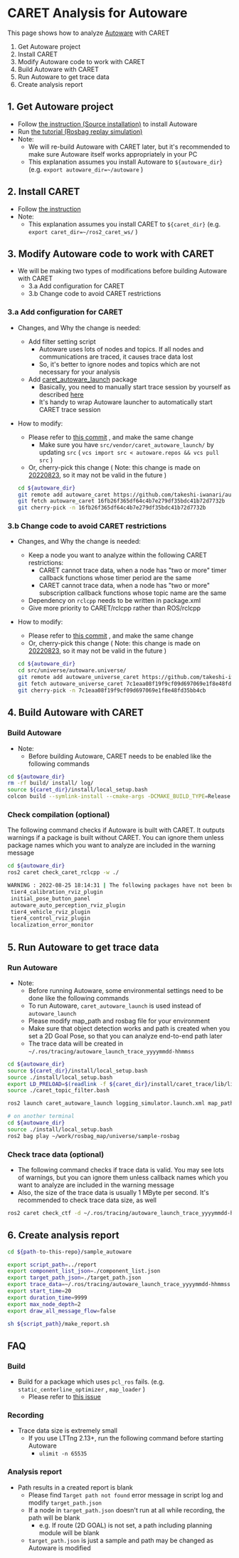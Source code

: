 # CARET Analysis for Autoware

This page shows how to analyze [Autoware](https://github.com/autowarefoundation/autoware) with CARET

1. Get Autoware project
2. Install CARET
3. Modify Autoware code to work with CARET
4. Build Autoware with CARET
5. Run Autoware to get trace data
6. Create analysis report

## 1. Get Autoware project

- Follow [the instruction (Source installation)](https://autowarefoundation.github.io/autoware-documentation/main/installation/autoware/source-installation/) to install Autoware
- Run [the tutorial (Rosbag replay simulation)](https://autowarefoundation.github.io/autoware-documentation/main/tutorials/ad-hoc-simulation/rosbag-replay-simulation/)
- Note:
  - We will re-build Autoware with CARET later, but it's recommended to make sure Autoware itself works appropriately in your PC
  - This explanation assumes you install Autoware to `${autoware_dir}` (e.g. `export autoware_dir=~/autoware` )

## 2. Install CARET

- Follow [the instruction](https://tier4.github.io/CARET_doc/latest/installation/installation/)
- Note:
  - This explanation assumes you install CARET to `${caret_dir}` (e.g. `export caret_dir=~/ros2_caret_ws/` )

## 3. Modify Autoware code to work with CARET

- We will be making two types of modifications before building Autoware with CARET
  - 3.a Add configuration for CARET
  - 3.b Change code to avoid CARET restrictions

### 3.a Add configuration for CARET

- Changes, and Why the change is needed:
  - Add filter setting script
    - Autoware uses lots of nodes and topics. If all nodes and communications are traced, it causes trace data lost
    - So, it's better to ignore nodes and topics which are not necessary for your analysis
  - Add [caret_autoware_launch](https://github.com/tier4/caret_autoware_launch) package
    - Basically, you need to manually start trace session by yourself as described [here](https://tier4.github.io/CARET_doc/latest/recording/recording/)
    - It's handy to wrap Autoware launcher to automatically start CARET trace session
- How to modify:

  - Please refer to [this commit](https://github.com/takeshi-iwanari/autoware/commit/16fb26f365df64c4b7e279df35bdc41b72d7732b) , and make the same change
    - Make sure you have `src/vendor/caret_autoware_launch/` by updating `src` ( `vcs import src < autoware.repos && vcs pull src` )
  - Or, cherry-pick this change ( Note: this change is made on [20220823](https://github.com/autowarefoundation/autoware/commit/b1e2f6ef5982ccbe9434bff49397b2783713cb98), so it may not be valid in the future )

  ```sh
  cd ${autoware_dir}
  git remote add autoware_caret https://github.com/takeshi-iwanari/autoware
  git fetch autoware_caret 16fb26f365df64c4b7e279df35bdc41b72d7732b
  git cherry-pick -n 16fb26f365df64c4b7e279df35bdc41b72d7732b
  ```

### 3.b Change code to avoid CARET restrictions

- Changes, and Why the change is needed:
  - Keep a node you want to analyze within the following CARET restrictions:
    - CARET cannot trace data, when a node has "two or more" timer callback functions whose timer period are the same
    - CARET cannot trace data, when a node has "two or more" subscription callback functions whose topic name are the same
  - Dependency on `rclcpp` needs to be written in package.xml
  - Give more priority to CARET/rclcpp rather than ROS/rclcpp
- How to modify:

  - Please refer to [this commit](https://github.com/takeshi-iwanari/autoware.universe/commit/7c1eaa08f19f9cf09d697069e1f8e48fd35bb4cb) , and make the same change
  - Or, cherry-pick this change ( Note: this change is made on [20220823](https://github.com/autowarefoundation/autoware.universe/commit/2d62bdf127b8215c73be6416c57861d4a812ef0b), so it may not be valid in the future )

  ```sh
  cd ${autoware_dir}
  cd src/universe/autoware.universe/
  git remote add autoware_universe_caret https://github.com/takeshi-iwanari/autoware.universe
  git fetch autoware_universe_caret 7c1eaa08f19f9cf09d697069e1f8e48fd35bb4cb
  git cherry-pick -n 7c1eaa08f19f9cf09d697069e1f8e48fd35bb4cb
  ```

## 4. Build Autoware with CARET

### Build Autoware

- Note:
  - Before building Autoware, CARET needs to be enabled like the following commands

```sh
cd ${autoware_dir}
rm -rf build/ install/ log/
source ${caret_dir}/install/local_setup.bash
colcon build --symlink-install --cmake-args -DCMAKE_BUILD_TYPE=Release -DBUILD_TESTING=Off
```

### Check compilation (optional)

The following command checks if Autoware is built with CARET. It outputs warnings if a package is built without CARET. You can ignore them unless package names which you want to analyze are included in the warning message

```sh
cd ${autoware_dir}
ros2 caret check_caret_rclcpp -w ./

WARNING : 2022-08-25 18:14:31 | The following packages have not been built using caret-rclcpp:
 tier4_calibration_rviz_plugin
 initial_pose_button_panel
 autoware_auto_perception_rviz_plugin
 tier4_vehicle_rviz_plugin
 tier4_control_rviz_plugin
 localization_error_monitor
```

## 5. Run Autoware to get trace data

### Run Autoware

- Note:
  - Before running Autoware, some environmental settings need to be done like the following commands
  - To run Autoware, `caret_autoware_launch` is used instead of `autoware_launch`
  - Please modify map_path and rosbag file for your environment
  - Make sure that object detection works and path is created when you set a 2D Goal Pose, so that you can analyze end-to-end path later
  - The trace data will be created in `~/.ros/tracing/autoware_launch_trace_yyyymmdd-hhmmss`

```sh
cd ${autoware_dir}
source ${caret_dir}/install/local_setup.bash
source ./install/local_setup.bash
export LD_PRELOAD=$(readlink -f ${caret_dir}/install/caret_trace/lib/libcaret.so)
source ./caret_topic_filter.bash

ros2 launch caret_autoware_launch logging_simulator.launch.xml map_path:=$HOME/work/rosbag_map/universe/sample-map-rosbag vehicle_model:=sample_vehicle sensor_model:=sample_sensor_kit

# on another terminal
cd ${autoware_dir}
source ./install/local_setup.bash
ros2 bag play ~/work/rosbag_map/universe/sample-rosbag
```

### Check trace data (optional)

- The following command checks if trace data is valid. You may see lots of warnings, but you can ignore them unless callback names which you want to analyze are included in the warning message
- Also, the size of the trace data is usually 1 MByte per second. It's recommended to check trace data size, as well

```sh
ros2 caret check_ctf -d ~/.ros/tracing/autoware_launch_trace_yyyymmdd-hhmmss
```

## 6. Create analysis report

```sh
cd ${path-to-this-repo}/sample_autoware

export script_path=../report
export component_list_json=./component_list.json
export target_path_json=./target_path.json
export trace_data=~/.ros/tracing/autoware_launch_trace_yyyymmdd-hhmmss    # modify for your environment
export start_time=20
export duration_time=9999
export max_node_depth=2
export draw_all_message_flow=false

sh ${script_path}/make_report.sh
```

## FAQ

### Build

- Build for a package which uses `pcl_ros` fails. (e.g. `static_centerline_optimizer` , `map_loader` )
  - Please refer to [this issue](https://github.com/tier4/caret/issues/56)

### Recording

- Trace data size is extremely small
  - If you use LTTng 2.13+, run the following command before starting Autoware
    - `ulimit -n 65535`

### Analysis report

- Path results in a created report is blank
  - Please find `Target path not found` error message in script log and modify `target_path.json`
  - If a node in `target_path.json` doesn't run at all while recording, the path will be blank
    - e.g. If route (2D GOAL) is not set, a path including planning module will be blank
  - `target_path.json` is just a sample and path may be changed as Autoware is modified
